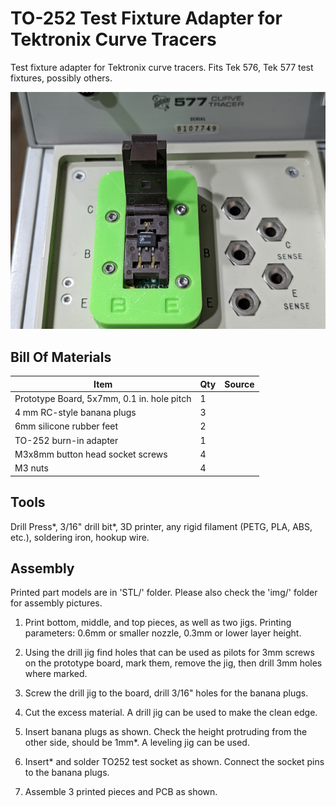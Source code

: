 # TO-252 Test Fixture Adapter for Tektronix Curve Tracers

Test fixture adapter for Tektronix curve tracers. Fits Tek 576, Tek 577 test fixtures, possibly others.

![TO-252 adapter plugged into the curve tracer](img/to252-adapter-ct-connected.png)

## Bill Of Materials

| Item | Qty | Source |
| --- | --- | --- |
| Prototype Board, 5x7mm, 0.1 in. hole pitch | 1 |
| 4 mm RC-style banana plugs | 3 |
| 6mm silicone rubber feet | 2 |
| TO-252 burn-in adapter | 1 |
| M3x8mm button head socket screws | 4 |
| M3 nuts | 4 |

## Tools

Drill Press*, 3/16" drill bit*, 3D printer, any rigid filament (PETG, PLA, ABS, etc.), soldering iron, hookup wire.

## Assembly

Printed part models are in 'STL/' folder.
Please also check the 'img/' folder for assembly pictures.

1. Print bottom, middle, and top pieces, as well as two jigs. Printing parameters: 0.6mm or smaller nozzle, 0.3mm or lower
layer height. 

2. Using the drill jig find holes that can be used as pilots for 3mm screws on the prototype board, mark them, remove the jig, then drill 3mm holes where marked.

3. Screw the drill jig to the board, drill 3/16" holes for the banana plugs.

4. Cut the excess material. A drill jig can be used to make the clean edge.

5. Insert banana plugs as shown. Check the height protruding from the other side, should be 1mm*. A leveling jig can be used.

6. Insert* and solder TO252 test socket as shown. Connect the socket pins to the banana plugs.

7. Assemble 3 printed pieces and PCB as shown.

